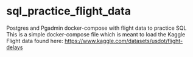 # sql_practice_flight_data
Postgres and Pgadmin docker-compose with flight data to practice SQL
This is a simple docker-compose file which is meant to load the Kaggle Flight data found here: 
https://www.kaggle.com/datasets/usdot/flight-delays
